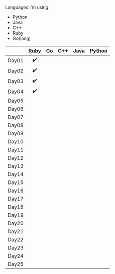 Languages I'm using:
 - Python
 - Java
 - C++
 - Ruby
 - Go(lang)

|       | Ruby               | Go                 | C++                | Java               | Python             |
|:-----:|:------------------:|:------------------:|:------------------:|:------------------:|:------------------:|
| Day01 | :heavy_check_mark: |                    |                    |                    |                    |
| Day02 | :heavy_check_mark: |                    |                    |                    |                    |
| Day03 | :heavy_check_mark: |                    |                    |                    |                    |
| Day04 | :heavy_check_mark: |                    |                    |                    |                    |
| Day05 |                    |                    |                    |                    |                    |
| Day06 |                    |                    |                    |                    |                    |
| Day07 |                    |                    |                    |                    |                    |
| Day08 |                    |                    |                    |                    |                    |
| Day09 |                    |                    |                    |                    |                    |
| Day10 |                    |                    |                    |                    |                    |
| Day11 |                    |                    |                    |                    |                    |
| Day12 |                    |                    |                    |                    |                    |
| Day13 |                    |                    |                    |                    |                    |
| Day14 |                    |                    |                    |                    |                    |
| Day15 |                    |                    |                    |                    |                    |
| Day16 |                    |                    |                    |                    |                    |
| Day17 |                    |                    |                    |                    |                    |
| Day18 |                    |                    |                    |                    |                    |
| Day19 |                    |                    |                    |                    |                    |
| Day20 |                    |                    |                    |                    |                    |
| Day21 |                    |                    |                    |                    |                    |
| Day22 |                    |                    |                    |                    |                    |
| Day23 |                    |                    |                    |                    |                    |
| Day24 |                    |                    |                    |                    |                    |
| Day25 |                    |                    |                    |                    |                    |